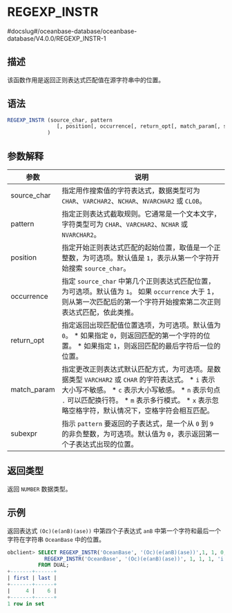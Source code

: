 REGEXP_INSTR 
=================================
#docslug#/oceanbase-database/oceanbase-database/V4.0.0/REGEXP_INSTR-1


描述 
-----------------------

该函数作用是返回正则表达式匹配值在源字符串中的位置。

语法 
-----------------------

```sql
REGEXP_INSTR (source_char, pattern
                [, position[, occurrence[, return_opt[, match_param[, subexpr] ] ] ] ]
             )
```



参数解释 
-------------------------



|     参数      |                                                                                                                                                                                      说明                                                                                                                                                                                      |
|-------------|------------------------------------------------------------------------------------------------------------------------------------------------------------------------------------------------------------------------------------------------------------------------------------------------------------------------------------------------------------------------------|
| source_char | 指定用作搜索值的字符表达式，数据类型可为 `CHAR`、`VARCHAR2`、`NCHAR`、`NVARCHAR2` 或 `CLOB`。                                                                                                                                                                                                                                                                                                         |
| pattern     | 指定正则表达式截取规则。它通常是一个文本文字，字符类型可为 `CHAR`、`VARCHAR2`、`NCHAR` 或 `NVARCHAR2`。                                                                                                                                                                                                                                                                                                       |
| position    | 指定开始正则表达式匹配的起始位置，取值是一个正整数，为可选项。默认值是 `1`，表示从第一个字符开始搜索 `source_char`。                                                                                                                                                                                                                                                                                                          |
| occurrence  | 指定 `source_char` 中第几个正则表达式匹配位置，为可选项。默认值为 `1`。 如果 `occurrence` 大于 1，则从第一次匹配后的第一个字符开始搜索第二次正则表达式匹配，依此类推。                                                                                                                                                                                                                                                        |
| return_opt  | 指定返回出现匹配值位置选项，为可选项。默认值为 `0`。 * 如果指定 `0`，则返回匹配的第一个字符的位置。   * 如果指定 `1`，则返回匹配的最后字符后一位的位置。                                                                                                                                                                                    |
| match_param | 指定更改正则表达式默认匹配方式，为可选项。是数据类型 `VARCHAR2` 或 `CHAR` 的字符表达式。 * `i` 表示大小写不敏感。   * `c` 表示大小写敏感。   * `n` 表示句点 `.` 可以匹配换行符。   * `m` 表示多行模式。   * `x` 表示忽略空格字符，默认情况下，空格字符会相互匹配。    |
| subexpr     | 指示 `pattern` 要返回的子表达式，是一个从 `0` 到 `9` 的非负整数，为可选项。默认值为 `0`，表示返回第一个子表达式出现的位置。                                                                                                                                                                                                                                                                                                   |



返回类型 
-------------------------

返回 `NUMBER` 数据类型。

示例 
-----------------------

返回表达式 `(Oc)(e(anB)(ase))` 中第四个子表达式 `anB` 中第一个字符和最后一个字符在字符串 `OceanBase` 中的位置。

```sql
obclient> SELECT REGEXP_INSTR('OceanBase', '(Oc)(e(anB)(ase))',1, 1, 0, 'i', 3) "first",
            REGEXP_INSTR('OceanBase', '(Oc)(e(anB)(ase))', 1, 1, 1, 'i', 3)-1 "last"
          FROM DUAL;
+-------+------+
| first | last |
+-------+------+
|     4 |    6 |
+-------+------+
1 row in set
```


